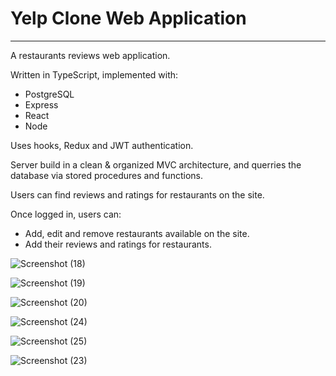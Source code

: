 # Yelp Clone Web Application
---
A restaurants reviews web application.

Written in TypeScript, implemented with:
* PostgreSQL
* Express
* React
* Node

Uses hooks, Redux and JWT authentication.

Server build in a clean & organized MVC architecture, and querries the database via stored procedures and functions.

Users can find reviews and ratings for restaurants on the site.

Once logged in, users can:
* Add, edit and remove restaurants available on the site.
* Add their reviews and ratings for restaurants.

![Screenshot (18)](https://user-images.githubusercontent.com/46415136/98250424-1136a180-1f80-11eb-90de-f32811fa3cbb.png)

![Screenshot (19)](https://user-images.githubusercontent.com/46415136/98250501-2f040680-1f80-11eb-9b1c-7eaaa61dbc43.png)

![Screenshot (20)](https://user-images.githubusercontent.com/46415136/98250538-3b885f00-1f80-11eb-81fa-bbce8e08845b.png)

![Screenshot (24)](https://user-images.githubusercontent.com/46415136/98251513-75a63080-1f81-11eb-91ba-4a5d383055c5.png)

![Screenshot (25)](https://user-images.githubusercontent.com/46415136/98251538-7d65d500-1f81-11eb-8f24-09168de9a242.png)

![Screenshot (23)](https://user-images.githubusercontent.com/46415136/98250730-7e4a3700-1f80-11eb-92ec-fda9ed04daa1.png)
